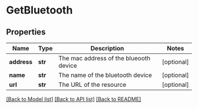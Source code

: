 # GetBluetooth

## Properties
Name | Type | Description | Notes
------------ | ------------- | ------------- | -------------
**address** | **str** | The mac address of the blueooth device | [optional] 
**name** | **str** | The name of the bluetooth device | [optional] 
**url** | **str** | The URL of the resource | [optional] 

[[Back to Model list]](../README.md#documentation-for-models) [[Back to API list]](../README.md#documentation-for-api-endpoints) [[Back to README]](../README.md)

